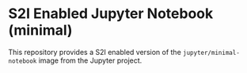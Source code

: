 # S2I Enabled Jupyter Notebook (minimal)

This repository provides a S2I enabled version of the
``jupyter/minimal-notebook`` image from the Jupyter project.
